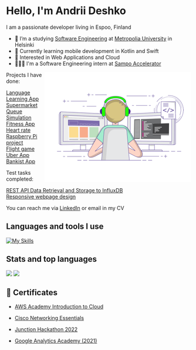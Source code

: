 # Hello, I'm Andrii Deshko

I am a passionate developer living in Espoo, Finland

- 📖 I’m a studying [Software Engineering](https://opinto-opas.metropolia.fi/88094/en/67/70331/3319/2490) at [Metropolia University](https://www.metropolia.fi/en) in Helsinki
- 🧠 Currently learning mobile development in Kotlin and Swift
- 🔐 Interested in Web Applications and Cloud
- 👨🏻‍💻 I'm a Software Engineering intern at [Sampo Accelerator](https://www.sampoaccelerator.com/)


<img align="right" alt="coding" width="400" src="./images/coding-freak.gif">
Projects I have done:

[Language Learning App](https://github.com/MKRadius/JourneyLingua) <br>
[Supermarket Queue Simulation](https://github.com/LVNDLORD/3-phase-simulator) <br>
[Fitness App](https://github.com/SoaresPT/FitnessApp) <br>
[Heart rate Raspberry Pi project](https://github.com/LVNDLORD/Raspberry_Pi_Pico_W) <br>
[Flight game](https://github.com/LVNDLORD/Flight_game_V2.0) <br>
[Uber App](https://github.com/LVNDLORD/UberApp) <br>
[Bankist App](https://github.com/LVNDLORD/Bankist-application) <br>

Test tasks completed:

[REST API Data Retrieval and Storage to InfluxDB](https://github.com/LVNDLORD/QA_assignment_Quuppa) <br> 
[Responsive webpage design](https://github.com/LVNDLORD/Draivi_test_task) <br> 



You can reach me via [LinkedIn](https://www.linkedin.com/in/andrii-deshko-161b74104/) or email in my CV


## Languages and tools I use
[![My Skills](https://skillicons.dev/icons?i=java,py,flask,kotlin,swift,html,css,ts,js,react,express,mongo,mysql,postgres,prisma,hibernate,git&theme=light&perline=9)](https://skillicons.dev)

## Stats and top languages
![](http://github-profile-summary-cards.vercel.app/api/cards/most-commit-language?username=LVNDLORD&theme=transparent)
![](http://github-profile-summary-cards.vercel.app/api/cards/stats?username=LVNDLORD&theme=transparent)


## 📝 Certificates

- [AWS Academy Introduction to Cloud](https://www.credly.com/badges/51481631-2697-440e-a168-56060b81b8af/print)

- [Cisco Networking Essentials](https://www.credly.com/badges/269c4a62-8294-40a4-99a7-728a24429a9c/public_url)

- [Junction Hackathon 2022](https://metropoliafi-my.sharepoint.com/:b:/g/personal/andriid_metropolia_fi/EfxydaKlxRVKukL0L_DCii8BpEKAsnkqkWYwAOyQDEEaAg?e=JmArC3)

- [Google Analytics Academy (2021)](https://analytics.google.com/analytics/academy/certificate/vhx21RgMR5yAD3P03BZmRw)
